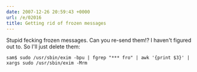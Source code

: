 ```yaml
---
date: 2007-12-26 20:59:43 +0000
url: /e/02016
title: Getting rid of frozen messages
---
```


Stupid fecking frozen messages. Can you re-send them!? I haven't figured out to. So I'll just delete them:

	sam$ sudo /usr/sbin/exim -bpu | fgrep "*** fro" | awk '{print $3}' | xargs sudo /usr/sbin/exim -Mrm
